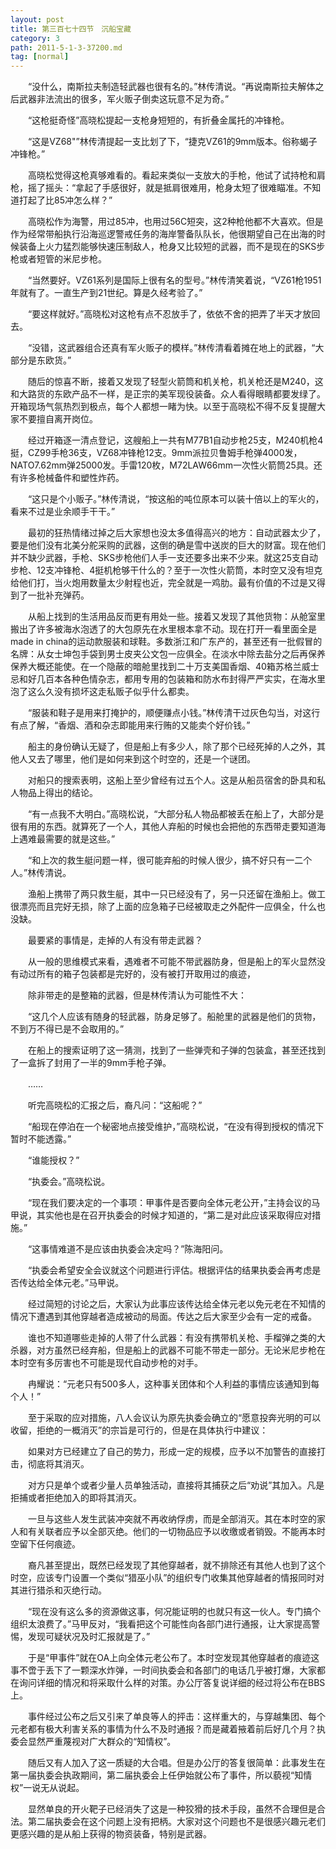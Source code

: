 ```yaml
---
layout: post
title: 第三百七十四节　沉船宝藏
category: 3
path: 2011-5-1-3-37200.md
tag: [normal]
---
```


　　“没什么，南斯拉夫制造轻武器也很有名的。”林传清说。“再说南斯拉夫解体之后武器非法流出的很多，军火贩子倒卖这玩意不足为奇。”

　　“这枪挺奇怪”高晓松提起一支枪身短短的，有折叠金属托的冲锋枪。

　　“这是VZ68"”林传清提起一支比划了下，“捷克VZ61的9mm版本。俗称蝎子冲锋枪。”

　　高晓松觉得这枪真够难看的。看起来类似一支放大的手枪，他试了试持枪和肩枪，摇了摇头：“拿起了手感很好，就是抵肩很难用，枪身太短了很难瞄准。不知道打起了比85冲怎么样？”

　　高晓松作为海警，用过85冲，也用过56C短突，这2种枪他都不大喜欢。但是作为经常带船执行沿海巡逻警戒任务的海岸警备队队长，他很期望自己在出海的时候装备上火力猛烈能够快速压制敌人，枪身又比较短的武器，而不是现在的SKS步枪或者短管的米尼步枪。

　　“当然要好。VZ61系列是国际上很有名的型号。”林传清笑着说，“VZ61枪1951年就有了。一直生产到21世纪。算是久经考验了。”

　　“要这样就好。”高晓松对这枪有点不忍放手了，依依不舍的把弄了半天才放回去。

　　“没错，这武器组合还真有军火贩子的模样。”林传清看着摊在地上的武器，“大部分是东欧货。”

　　随后的惊喜不断，接着又发现了轻型火箭筒和机关枪，机关枪还是M240，这和大路货的东欧产品不一样，是正宗的美军现役装备。众人看得眼睛都要发绿了。开箱现场气氛热烈到极点，每个人都想一睹为快。以至于高晓松不得不反复提醒大家不要擅自离开岗位。

　　经过开箱逐一清点登记，这艘船上一共有M77B1自动步枪25支，M240机枪4挺，CZ99手枪36支，VZ68冲锋枪12支。9mm派拉贝鲁姆手枪弹4000发，NATO7.62mm弹25000发。手雷120枚，M72LAW66mm一次性火箭筒25具。还有许多枪械备件和塑性炸药。

　　“这只是个小贩子。”林传清说，“按这船的吨位原本可以装十倍以上的军火的，看来不过是业余顺手干干。”

　　最初的狂热情绪过掉之后大家想也没太多值得高兴的地方：自动武器太少了，要是他们没有北美分舵采购的武器，这倒的确是雪中送炭的巨大的财富。现在他们并不缺少武器，手枪、SKS步枪他们人手一支还要多出来不少来。就这25支自动步枪、12支冲锋枪、4挺机枪够干什么的？至于一次性火箭筒，本时空又没有坦克给他们打，当火炮用数量太少射程也近，完全就是一鸡肋。最有价值的不过是又得到了一批补充弹药。

　　从船上找到的生活用品反而更有用处一些。接着又发现了其他货物：从舱室里搬出了许多被海水泡透了的大包原先在水里根本拿不动。现在打开一看里面全是made in china的运动款服装和球鞋。多数浙江和广东产的，甚至还有一批假冒的名牌：从女士坤包手袋到男士皮夹公文包一应俱全。在淡水中除去盐分之后再保养保养大概还能使。在一个隐蔽的暗舱里找到二十万支美国香烟、40箱苏格兰威士忌和好几百本各种色情杂志，都用专用的包装箱和防水布封得严严实实，在海水里泡了这么久没有损坏这走私贩子似乎什么都卖。

　　“服装和鞋子是用来打掩护的，顺便赚点小钱。”林传清干过灰色勾当，对这行有点了解，“香烟、酒和杂志即能用来行贿的又能卖个好价钱。”

　　船主的身份确认无疑了，但是船上有多少人，除了那个已经死掉的人之外，其他人又去了哪里，他们是如何来到这个时空的，还是一个谜团。

　　对船只的搜索表明，这船上至少曾经有过五个人。这是从船员宿舍的卧具和私人物品上得出的结论。

　　“有一点我不大明白。”高晓松说，“大部分私人物品都被丢在船上了，大部分是很有用的东西。就算死了一个人，其他人弃船的时候也会把他的东西带走要知道海上遇难最需要的就是这些。”

　　“和上次的救生艇问题一样，很可能弃船的时候人很少，搞不好只有一二个人。”林传清说。

　　渔船上携带了两只救生艇，其中一只已经没有了，另一只还留在渔船上。做工很漂亮而且完好无损，除了上面的应急箱子已经被取走之外配件一应俱全，什么也没缺。

　　最要紧的事情是，走掉的人有没有带走武器？

　　从一般的思维模式来看，遇难者不可能不带武器防身，但是船上的军火显然没有动过所有的箱子包装都是完好的，没有被打开取用过的痕迹，

　　除非带走的是整箱的武器，但是林传清认为可能性不大：

　　“这几个人应该有随身的轻武器，防身足够了。船舱里的武器是他们的货物，不到万不得已是不会取用的。”

　　在船上的搜索证明了这一猜测，找到了一些弹壳和子弹的包装盒，甚至还找到了一盒拆了封用了一半的9mm手枪子弹。

　　……

　　听完高晓松的汇报之后，裔凡问：“这船呢？”

　　“船现在停泊在一个秘密地点接受维护，”高晓松说，“在没有得到授权的情况下暂时不能透露。”

　　“谁能授权？”

　　“执委会。”高晓松说。

　　“现在我们要决定的一个事项：甲事件是否要向全体元老公开，”主持会议的马甲说，其实他也是在召开执委会的时候才知道的，“第二是对此应该采取得应对措施。”

　　“这事情难道不是应该由执委会决定吗？”陈海阳问。

　　“执委会希望安全会议就这个问题进行评估。根据评估的结果执委会再考虑是否传达给全体元老。”马甲说。

　　经过简短的讨论之后，大家认为此事应该传达给全体元老以免元老在不知情的情况下遭遇到其他穿越者造成被动的局面。传达之后大家至少会有一定的戒备。

　　谁也不知道哪些走掉的人带了什么武器：有没有携带机关枪、手榴弹之类的大杀器，对方虽然已经弃船，但是船上的武器不可能不带走一部分。无论米尼步枪在本时空有多厉害也不可能是现代自动步枪的对手。

　　冉耀说：“元老只有500多人，这种事关团体和个人利益的事情应该通知到每个人！”

　　至于采取的应对措施，八人会议认为原先执委会确立的“愿意投奔光明的可以收留，拒绝的一概消灭”的宗旨是可行的，但是在具体执行中建议：

　　如果对方已经建立了自己的势力，形成一定的规模，应予以不加警告的直接打击，彻底将其消灭。

　　对方只是单个或者少量人员单独活动，直接将其捕获之后“劝说”其加入。凡是拒捕或者拒绝加入的即将其消灭。

　　一旦与这些人发生武装冲突就不再收纳俘虏，而是全部消灭。其在本时空的家人和有关联者应予以全部灭绝。他们的一切物品应予以收缴或者销毁。不能再本时空留下任何痕迹。

　　裔凡甚至提出，既然已经发现了其他穿越者，就不排除还有其他人也到了这个时空，应该专门设置一个类似“猎巫小队”的组织专门收集其他穿越者的情报同时对其进行猎杀和灭绝行动。

　　“现在没有这么多的资源做这事，何况能证明的也就只有这一伙人。专门搞个组织太浪费了。”马甲反对，“我看把这个可能性向各部门进行通报，让大家提高警惕，发现可疑状况及时汇报就是了。”

　　于是“甲事件”就在OA上向全体元老公布了。本时空发现其他穿越者的痕迹这事不啻于丢下了一颗深水炸弹，一时间执委会和各部门的电话几乎被打爆，大家都在询问详细的情况和将采取什么样的对策。办公厅答复说详细的经过将公布在BBS上。

　　事件经过公布之后又引来了单良等人的抨击：这样重大的，与穿越集团、每个元老都有极大利害关系的事情为什么不及时通报？而是藏着掖着前后好几个月？执委会显然严重蔑视对广大群众的“知情权”。

　　随后又有人加入了这一质疑的大合唱。但是办公厅的答复很简单：此事发生在第一届执委会执政期间，第二届执委会上任伊始就公布了事件，所以藐视“知情权”一说无从说起。

　　显然单良的开火靶子已经消失了这是一种狡猾的技术手段，虽然不合理但是合法。第二届执委会在这个问题上没有把柄。大家对这个问题也不是很感兴趣元老们更感兴趣的是从船上获得的物资装备，特别是武器。